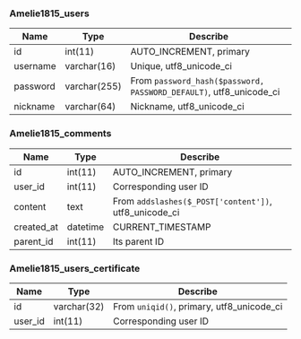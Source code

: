 ### Amelie1815_users

Name | Type | Describe
--- | --- | ---
id | int(11) | AUTO_INCREMENT, primary
username | varchar(16) | Unique, utf8_unicode_ci
password | varchar(255) | From `password_hash($password, PASSWORD_DEFAULT)`, utf8_unicode_ci
nickname | varchar(64) | Nickname, utf8_unicode_ci

### Amelie1815_comments

Name | Type | Describe
--- | --- | ---
id | int(11) | AUTO_INCREMENT, primary
user_id | int(11) | Corresponding user ID
content | text | From `addslashes($_POST['content'])`, utf8_unicode_ci
created_at | datetime | CURRENT_TIMESTAMP
parent_id | int(11) | Its parent ID

### Amelie1815_users_certificate

Name | Type | Describe
--- | --- | ---
id | varchar(32) | From `uniqid()`, primary, utf8_unicode_ci
user_id | int(11) | Corresponding user ID
